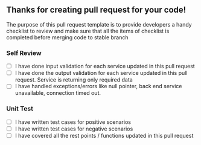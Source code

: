 ## Thanks for creating pull request for your code!
The purpose of this pull request template is to provide developers a handy checklist to review and make sure that all the items of checklist is completed before merging code to stable branch


### Self  Review
- [ ] I have done input validation for each service updated in this pull request
- [ ] I have done the output validation for each service updated in this pull request. Service is returning only required data
- [ ] I have handled exceptions/errors like null pointer, back end service unavailable, connection timed out.

### Unit Test
- [ ] I have written test cases for positive scenarios
- [ ] I have written test cases for negative scenarios
- [ ] I have covered all the rest points / functions updated in this pull request 